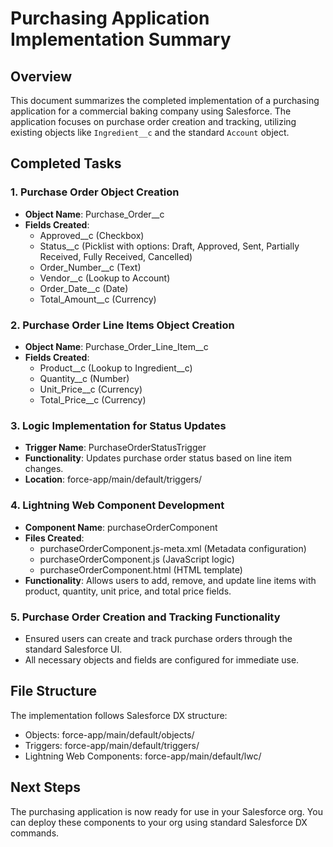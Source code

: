 # Purchasing Application Implementation Summary

## Overview
This document summarizes the completed implementation of a purchasing application for a commercial baking company using Salesforce. The application focuses on purchase order creation and tracking, utilizing existing objects like `Ingredient__c` and the standard `Account` object.

## Completed Tasks

### 1. Purchase Order Object Creation
- **Object Name**: Purchase_Order__c
- **Fields Created**:
  - Approved__c (Checkbox)
  - Status__c (Picklist with options: Draft, Approved, Sent, Partially Received, Fully Received, Cancelled)
  - Order_Number__c (Text)
  - Vendor__c (Lookup to Account)
  - Order_Date__c (Date)
  - Total_Amount__c (Currency)

### 2. Purchase Order Line Items Object Creation
- **Object Name**: Purchase_Order_Line_Item__c
- **Fields Created**:
  - Product__c (Lookup to Ingredient__c)
  - Quantity__c (Number)
  - Unit_Price__c (Currency)
  - Total_Price__c (Currency)

### 3. Logic Implementation for Status Updates
- **Trigger Name**: PurchaseOrderStatusTrigger
- **Functionality**: Updates purchase order status based on line item changes.
- **Location**: force-app/main/default/triggers/

### 4. Lightning Web Component Development
- **Component Name**: purchaseOrderComponent
- **Files Created**:
  - purchaseOrderComponent.js-meta.xml (Metadata configuration)
  - purchaseOrderComponent.js (JavaScript logic)
  - purchaseOrderComponent.html (HTML template)
- **Functionality**: Allows users to add, remove, and update line items with product, quantity, unit price, and total price fields.

### 5. Purchase Order Creation and Tracking Functionality
- Ensured users can create and track purchase orders through the standard Salesforce UI.
- All necessary objects and fields are configured for immediate use.

## File Structure
The implementation follows Salesforce DX structure:
- Objects: force-app/main/default/objects/
- Triggers: force-app/main/default/triggers/
- Lightning Web Components: force-app/main/default/lwc/

## Next Steps
The purchasing application is now ready for use in your Salesforce org. You can deploy these components to your org using standard Salesforce DX commands.
